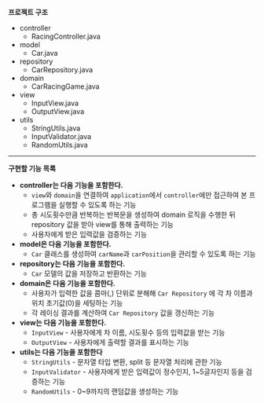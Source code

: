 **프로젝트 구조**

- controller
    - RacingController.java
- model
    - Car.java
- repository
    - CarRepository.java
- domain
    - CarRacingGame.java
- view
    - InputView.java
    - OutputView.java
- utils
    - StringUtils.java
    - InputValidator.java
    - RandomUtils.java

---

**구현할 기능 목록**

- **controller는 다음 기능을 포함한다.**
    - `view`와 `domain`을 연결하여 `application`에서 `controller`에만 접근하여 본 프로그램을 실행할 수 있도록 하는 기능
    - 총 시도횟수만큼 반복하는 반복문을 생성하여 domain 로직을 수행한 뒤 repository 값을 받아 view를 통해 출력하는 기능
    - 사용자에게 받은 입력값을 검증하는 기능
- **model은 다음 기능을 포함한다.**
    - `Car` 클래스를 생성하여 `carName`과 `carPosition`을 관리할 수 있도록 하는 기능
- **repository는 다음 기능을 포함한다.**
    - `Car` 모델의 값을 저장하고 반환하는 기능
- **domain은 다음 기능을 포함한다.**
    - 사용자가 입력한 값을 콤마(,) 단위로 분해해  `Car Repository` 에 각 차 이름과 위치 초기값(0)을 세팅하는 기능
    - 각 레이싱 결과를 계산하여 `Car Repository` 값을 갱신하는 기능
- **view는 다음 기능을 포함한다.**
    - `InputView` - 사용자에게 차 이름, 시도횟수 등의 입력값을 받는 기능
    - `OutputView` - 사용자에게 출력할 결과를 표시하는 기능
- **utils는 다음 기능을 포함한다**
    - `StringUtils` - 문자열 타입 변환, split 등 문자열 처리에 관한 기능
    - `InputValidator` - 사용자에게 받은 입력값이 정수인지, 1~5글자인지 등을 검증하는 기능
    - `RandomUtils` - 0~9까지의 랜덤값을 생성하는 기능

